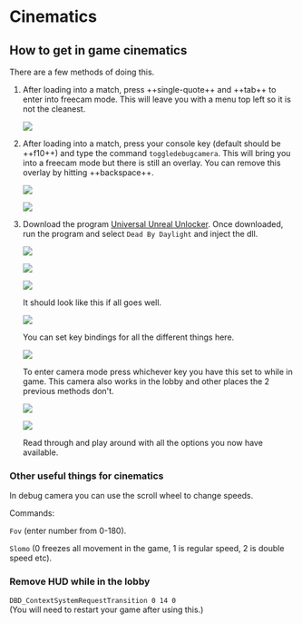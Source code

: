 # Cinematics

## How to get in game cinematics

There are a few methods of doing this.

1. After loading into a match, press ++single-quote++ and ++tab++ to enter into freecam mode. This will leave you with a menu top left so it is not the cleanest. 

    ![](https://cdn.discordapp.com/attachments/798181143596892161/798184755576832060/unknown.png)

2. After loading into a match, press your console key (default should be ++f10++) and type the command `toggledebugcamera`. This will bring you into a freecam mode but there is still an overlay. You can remove this overlay by hitting ++backspace++.

    ![](https://media.discordapp.net/attachments/798181143596892161/798185512317878323/unknown.png)
    
    ![](https://cdn.discordapp.com/attachments/798181143596892161/798186552371052554/unknown.png)

3. Download the program [Universal Unreal Unlocker](https://framedsc.github.io/GeneralGuides/universal_ue4_consoleunlocker.htm). Once downloaded, run the program and select `Dead By Daylight` and inject the dll.

    ![](https://media.discordapp.net/attachments/798181143596892161/798186997038186506/unknown.png)
    
    ![](https://cdn.discordapp.com/attachments/798181143596892161/798187093355397120/unknown.png)
    
    ![](https://cdn.discordapp.com/attachments/798181143596892161/798187132439101440/unknown.png)

    It should look like this if all goes well.
    
    ![](https://cdn.discordapp.com/attachments/798181143596892161/798187308536168478/unknown.png)
    
    You can set key bindings for all the different things here.
    
    ![](https://cdn.discordapp.com/attachments/798181143596892161/798188095115362354/unknown.png)
    
    To enter camera mode press whichever key you have this set to while in game. This camera also works in the lobby and other places the 2 previous methods don't.
    
    ![](https://cdn.discordapp.com/attachments/798181143596892161/798188529103798272/unknown.png)
    
    ![](https://cdn.discordapp.com/attachments/798181143596892161/798188849448353852/unknown.png)
    
    Read through and play around with all the options you now have available.

### Other useful things for cinematics

In debug camera you can use the scroll wheel to change speeds.

Commands:

`Fov` (enter number from 0-180).

`Slomo` (0 freezes all movement in the game, 1 is regular speed, 2 is double speed etc).

### Remove HUD while in the lobby

`DBD_ContextSystemRequestTransition 0 14 0`
<br>(You will need to restart your game after using this.)